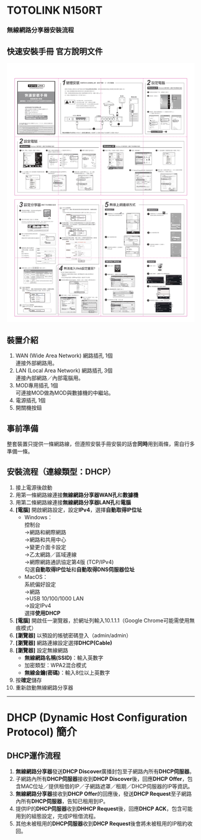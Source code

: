 # TOTOLINK N150RT
### 無線網路分享器安裝流程


## 快速安裝手冊 官方說明文件
![alt TOTOLINK N150RT 快速安裝手冊](https://github.com/blackfishbird/SomethingElse/blob/master/TOTOLINK%20N150RT/%E5%BF%AB%E9%80%9F%E5%AE%89%E8%A3%9D%E6%89%8B%E5%86%8A.jpg "TOTOLINK N150RT 快速安裝手冊")


## 裝置介紹
1. WAN (Wide Area Network) 網路插孔 1個  
   連接外部網路用。  
2. LAN (Local Area Network) 網路插孔 3個  
   連接內部網路／內部電腦用。  
3. MOD專用插孔 1個  
   可連接MOD做為MOD與數據機的中繼站。  
4. 電源插孔 1個
5. 開關機按鈕


## 事前準備
整套裝置只提供一條網路線，但遵照安裝手冊安裝的話會**同時**用到兩條，需自行多準備一條。


## 安裝流程（連線類型：DHCP）
1. 接上電源後啟動
2. 用第一條網路線連接**無線網路分享器WAN孔**和**數據機**
3. 用第二條網路線連接**無線網路分享器LAN孔**和**電腦**
4. **[電腦]** 開啟網路設定，設定**IPv4**，選擇**自動取得IP位址**
   + Windows：  
      控制台  
      →網路和網際網路  
      →網路和共用中心  
      →變更介面卡設定  
      →乙太網路／區域連線  
      →網際網路通訊協定第4版 (TCP/IPv4)  
      勾選**自動取得IP位址**和**自動取得DNS伺服器位址**
   + MacOS：  
      系統偏好設定  
      →網路  
      →USB 10/100/1000 LAN  
      →設定IPv4  
      選擇**使用DHCP**
5. **[電腦]** 開啟任一瀏覽器，於網址列輸入10.1.1.1（Google Chrome可能需使用無痕模式）
6. **[瀏覽器]** 以預設的帳號密碼登入（admin/admin）
7. **[瀏覽器]** 網路連線設定選擇**DHCP(Cable)**
8. **[瀏覽器]** 設定無線網路
   + **無線網路名稱(SSID)**：輸入英數字
   + 加密類型：WPA2混合模式
   + **無線金鑰(密碼)**：輸入8位以上英數字
9. 按**確定**儲存
10. 重新啟動無線網路分享器



--------------------
# DHCP (Dynamic Host Configuration Protocol) 簡介
## DHCP運作流程
1. **無線網路分享器**發送**DHCP Discover**廣播封包至子網路內所有**DHCP伺服器**。
2. 子網路內所有**DHCP伺服器**接收到**DHCP Discover**後，回應**DHCP Offer**，包含MAC位址／提供租借的IP／子網路遮罩／租期／DHCP伺服器的IP等資訊。
3. **無線網路分享器**接收到**DHCP Offer**的回應後，發送**DHCP Request**至子網路內所有**DHCP伺服器**，告知已租用到IP。
4. 提供IP的**DHCP伺服器**收到**DHHCP Request**後，回應**DHCP ACK**，包含可能用到的組態設定，完成IP租借流程。
5. 其他未被租用的**DHCP伺服器**收到**DHCP Request**後會將未被租用的IP租約收回。